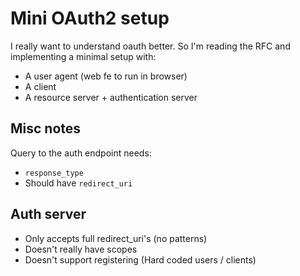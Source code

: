 # Mini OAuth2 setup

I really want to understand oauth better. So I'm reading the RFC and implementing a minimal setup with:

* A user agent (web fe to run in browser)
* A client
* A resource server + authentication server


## Misc notes

Query to the auth endpoint needs:
* `response_type`
* Should have `redirect_uri`


## Auth server

* Only accepts full redirect_uri's (no patterns)
* Doesn't really have scopes
* Doesn't support registering (Hard coded users / clients)
